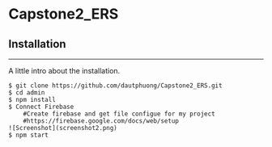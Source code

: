 # Capstone2_ERS
## Installation
***
A little intro about the installation. 
```
$ git clone https://github.com/dautphuong/Capstone2_ERS.git
$ cd admin
$ npm install
$ Connect Firebase
    #Create firebase and get file configue for my project 
    #https://firebase.google.com/docs/web/setup
![Screenshot](screenshot2.png)
$ npm start